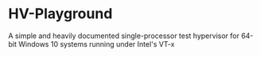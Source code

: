 # HV-Playground
A simple and heavily documented single-processor test hypervisor for 64-bit Windows 10 systems running under Intel's VT-x
